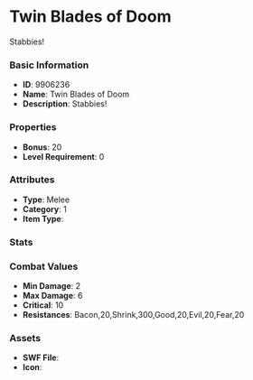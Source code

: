# Twin Blades of Doom

Stabbies!

### Basic Information

- **ID**: 9906236
- **Name**: Twin Blades of Doom
- **Description**: Stabbies!

### Properties

- **Bonus**: 20
- **Level Requirement**: 0

### Attributes

- **Type**: Melee
- **Category**: 1
- **Item Type**: 

### Stats


### Combat Values

- **Min Damage**: 2
- **Max Damage**: 6
- **Critical**: 10
- **Resistances**: Bacon,20,Shrink,300,Good,20,Evil,20,Fear,20

### Assets

- **SWF File**: 
- **Icon**: 

